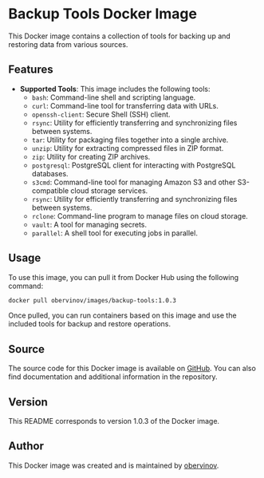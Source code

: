 # Backup Tools Docker Image

This Docker image contains a collection of tools for backing up and restoring data from various sources.

## Features

- **Supported Tools**: This image includes the following tools:
  - `bash`: Command-line shell and scripting language.
  - `curl`: Command-line tool for transferring data with URLs.
  - `openssh-client`: Secure Shell (SSH) client.
  - `rsync`: Utility for efficiently transferring and synchronizing files between systems.
  - `tar`: Utility for packaging files together into a single archive.
  - `unzip`: Utility for extracting compressed files in ZIP format.
  - `zip`: Utility for creating ZIP archives.
  - `postgresql`: PostgreSQL client for interacting with PostgreSQL databases.
  - `s3cmd`: Command-line tool for managing Amazon S3 and other S3-compatible cloud storage services.
  - `rsync`: Utility for efficiently transferring and synchronizing files between systems.
  - `rclone`: Command-line program to manage files on cloud storage.
  - `vault`: A tool for managing secrets.
  - `parallel`: A shell tool for executing jobs in parallel.

## Usage

To use this image, you can pull it from Docker Hub using the following command:

```bash
docker pull obervinov/images/backup-tools:1.0.3
```

Once pulled, you can run containers based on this image and use the included tools for backup and restore operations.

## Source

The source code for this Docker image is available on [GitHub](https://github.com/obervinov/images/docker/backup-tools). You can also find documentation and additional information in the repository.

## Version

This README corresponds to version 1.0.3 of the Docker image.

## Author

This Docker image was created and is maintained by [obervinov](https://github.com/obervinov).
